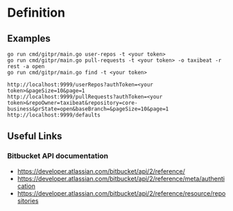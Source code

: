 # Definition

## Examples

```shell
go run cmd/gitpr/main.go user-repos -t <your token>
go run cmd/gitpr/main.go pull-requests -t <your token> -o taxibeat -r rest -a open
go run cmd/gitpr/main.go find -t <your token>
```

```shell
http://localhost:9999/userRepos?authToken=<your token>&pageSize=10&page=1
http://localhost:9999/pullRequests?authToken=<your token>&repoOwner=taxibeat&repository=core-business&prState=open&baseBranch=&pageSize=10&page=1
http://localhost:9999/defaults
```

## Useful Links

### Bitbucket API documentation

- https://developer.atlassian.com/bitbucket/api/2/reference/
- https://developer.atlassian.com/bitbucket/api/2/reference/meta/authentication
- https://developer.atlassian.com/bitbucket/api/2/reference/resource/repositories
